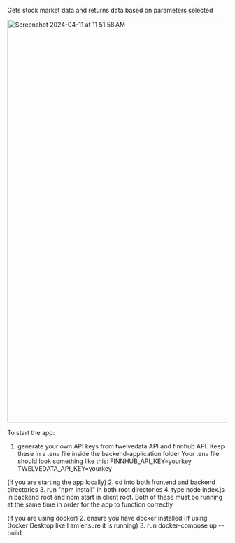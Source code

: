 Gets stock market data and returns data based on parameters selected

<img width="920" alt="Screenshot 2024-04-11 at 11 51 58 AM" src="https://github.com/sdornel/retrieve-stock-market-data/assets/59425977/22d85895-6006-4778-a39e-96f3006675ab">

To start the app:
1. generate your own API keys from twelvedata API and finnhub API. Keep these in a .env file inside the backend-application folder
Your .env file should look something like this:
FINNHUB_API_KEY=yourkey
TWELVEDATA_API_KEY=yourkey

(if you are starting the app locally)
2. cd into both frontend and backend directories
3. run "npm install" in both root directories
4. type node index.js in backend root and npm start in client root. Both of these must be running at the same time in order for the app to function correctly

(if you are using docker)
2. ensure you have docker installed (if using Docker Desktop like I am ensure it is running)
3. run docker-compose up --build
